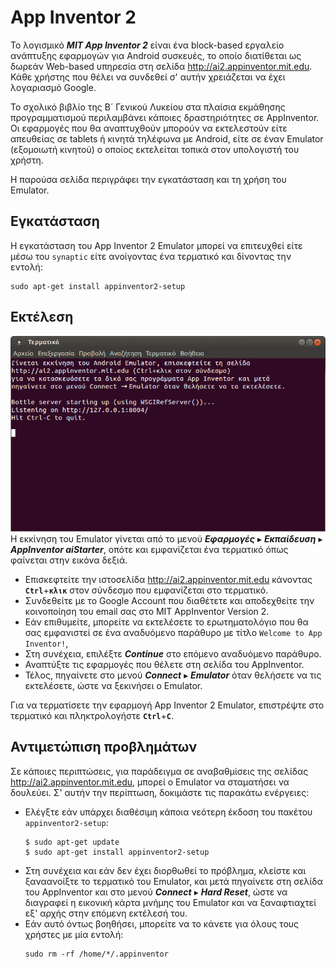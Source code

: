 # App Inventor 2

Το λογισμικό ***MIT App Inventor 2*** είναι ένα block-based εργαλείο ανάπτυξης
εφαρμογών για Android συσκευές, το οποίο διατίθεται ως δωρεάν Web-based
υπηρεσία στη σελίδα <http://ai2.appinventor.mit.edu>. Κάθε χρήστης που θέλει να
συνδεθεί σ' αυτήν χρειάζεται να έχει λογαριασμό Google.

Το σχολικό βιβλίο της Β´ Γενικού Λυκείου στα πλαίσια εκμάθησης προγραμματισμού
περιλαμβάνει κάποιες δραστηριότητες σε AppInventor. Οι εφαρμογές που θα
αναπτυχθούν μπορούν να εκτελεστούν είτε απευθείας σε tablets ή κινητά τηλέφωνα
με Android, είτε σε έναν Emulator (εξομοιωτή κινητού) ο οποίος εκτελείται
τοπικά στον υπολογιστή του χρήστη.

Η παρούσα σελίδα περιγράφει την εγκατάσταση και τη χρήση του Emulator.

## Εγκατάσταση

Η εγκατάσταση του App Inventor 2 Emulator μπορεί να επιτευχθεί είτε μέσω του
`synaptic` είτε ανοίγοντας ένα τερματικό και δίνοντας την εντολή:

```shell
sudo apt-get install appinventor2-setup
```

## Εκτέλεση

[![](appinventor2.png)](appinventor2.png)Η εκκίνηση του Emulator γίνεται από το
μενού ***Εφαρμογές*** ▸ ***Εκπαίδευση*** ▸ ***AppInventor aiStarter***, οπότε
και εμφανίζεται ένα τερματικό όπως φαίνεται στην εικόνα δεξιά.

- Επισκεφτείτε την ιστοσελίδα <http://ai2.appinventor.mit.edu> κάνοντας
  **`Ctrl`**+**`κλικ`** στον σύνδεσμο που εμφανίζεται στο τερματικό.
- Συνδεθείτε με το Google Account που διαθέτετε και αποδεχθείτε την κοινοποίηση
  του email σας στο MIT AppInventor Version 2.
- Εάν επιθυμείτε, μπορείτε να εκτελέσετε το ερωτηματολόγιο που θα σας
  εμφανιστεί σε ένα αναδυόμενο παράθυρο με τίτλο `Welcome to App Inventor!`,
- Στη συνέχεια, επιλέξτε ***Continue*** στο επόμενο αναδυόμενο παράθυρο.
- Αναπτύξτε τις εφαρμογές που θέλετε στη σελίδα του AppInventor.
- Τέλος, πηγαίνετε στο μενού ***Connect*** ▸ ***Emulator*** όταν θελήσετε να
  τις εκτελέσετε, ώστε να ξεκινήσει ο Emulator.

Για να τερματίσετε την εφαρμογή App Inventor 2 Emulator, επιστρέψτε στο
τερματικό και πληκτρολογήστε **`Ctrl`**+**`C`**.

## Αντιμετώπιση προβλημάτων

Σε κάποιες περιπτώσεις, για παράδειγμα σε αναβαθμίσεις της σελίδας
http://ai2.appinventor.mit.edu, μπορεί ο Emulator να σταματήσει να δουλεύει. Σ'
αυτήν την περίπτωση, δοκιμάστε τις παρακάτω ενέργειες:

- Ελέγξτε εάν υπάρχει διαθέσιμη κάποια νεότερη έκδοση του πακέτου
  `appinventor2-setup`:
  ```shell-session
  $ sudo apt-get update
  $ sudo apt-get install appinventor2-setup
  ```
- Στη συνέχεια και εάν δεν έχει διορθωθεί το πρόβλημα, κλείστε και ξαναανοίξτε
  το τερματικό του Emulator, και μετά πηγαίνετε στη σελίδα του AppInventor και
  στο μενού ***Connect*** ▸ ***Hard Reset***, ώστε να διαγραφεί η εικονική
  κάρτα μνήμης του Emulator και να ξαναφτιαχτεί εξ' αρχής στην επόμενη εκτέλεσή
  του.
- Εάν αυτό όντως βοηθήσει, μπορείτε να το κάνετε για όλους τους χρήστες με μία
  εντολή:
  ```shell
  sudo rm -rf /home/*/.appinventor
  ```
